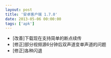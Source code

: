 ```yaml
---
layout: post
title: '安卓客户端 1.7.0'
date: 2013-05-06 00:00:00
tags: ['apk']
---
```

- \[改善\]下载现在支持简单的断点续传
- \[修正\]部分视频源6分钟后双声道变单声道的问题
- \[修正\]各种闪退

